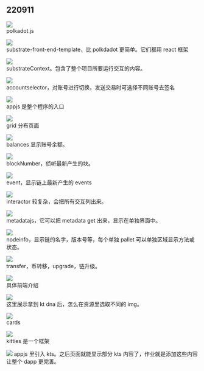 ## 220911

![](./img/2022-09-11-14-54-24.png)  
polkadot.js

![](./img/2022-09-11-14-55-18.png)  
substrate-front-end-template，比 polkdadot 更简单。它们都用 react 框架

![](./img/2022-09-11-14-57-04.png)  
substrateContext。包含了整个项目所要运行交互的内容。

![](./img/2022-09-11-14-58-57.png)  
accountselector，对账号进行切换，发送交易时可选择不同账号去签名

![](./img/2022-09-11-14-59-40.png)  
appjs 是整个程序的入口

![](./img/2022-09-11-15-09-37.png)  
grid 分布页面

![](./img/2022-09-11-15-10-03.png)  
balances 显示账号余额。

![](./img/2022-09-11-15-10-26.png)  
blockNumber，侦听最新产生的块。

![](./img/2022-09-11-15-11-23.png)  
event，显示链上最新产生的 events

![](./img/2022-09-11-15-12-51.png)  
interactor 较复杂，会把所有交互列出来。

![](./img/2022-09-11-15-14-04.png)  
metadatajs，它可以把 metadata get 出来，显示在单独界面中。

![](./img/2022-09-11-15-14-54.png)  
nodeinfo，显示链的名字，版本号等，每个单独 pallet 可以单独区域显示方法或状态。

![](./img/2022-09-11-15-16-45.png)  
transfer，币转移，upgrade，链升级。

![](./img/2022-09-11-15-17-41.png)  
具体前端介绍

![](./img/2022-09-11-15-20-10.png)  
这里展示拿到 kt dna 后，怎么在资源里选取不同的 img。

![](./img/2022-09-11-15-21-42.png)  
cards

![](./img/2022-09-11-15-22-23.png)  
kitties 是一个框架

![](./img/2022-09-11-15-23-44.png)
appjs 里引入 kts。之后页面就能显示部分 kts 内容了，作业就是添加这些内容让整个 dapp 更完善。
